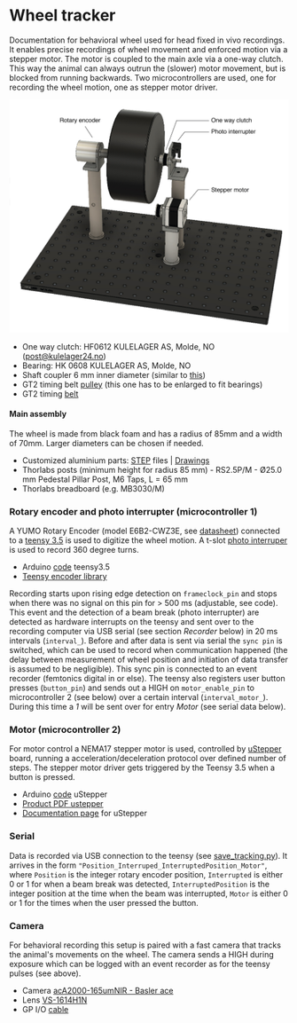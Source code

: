 # Wheel tracker

Documentation for behavioral wheel used for head fixed in vivo recordings. It enables precise recordings of wheel movement and enforced motion via a stepper motor. The motor is coupled to the main axle via a one-way clutch. This way the animal can always outrun the (slower) motor movement, but is blocked from running backwards. Two microcontrollers are used, one for recording the wheel motion, one as stepper motor driver. 

![alt text][logo]

- One way clutch: HF0612 KULELAGER AS, Molde, NO (post@kulelager24.no)
- Bearing: HK 0608 KULELAGER AS, Molde, NO 
- Shaft coupler 6 mm inner diameter (similar to [this][shaft coupler])
- GT2 timing belt [pulley][pulley] (this one has to be enlarged to fit bearings)
- GT2 timing [belt][belt]

#### Main assembly
The wheel is made from black foam and has a radius of 85mm and a width of 70mm. Larger diameters can be chosen if needed. 
- Customized aluminium parts: [STEP][step files] files | [Drawings][drawings]
- Thorlabs posts (minimum height for radius 85 mm) - RS2.5P/M - Ø25.0 mm Pedestal Pillar Post, M6 Taps, L = 65 mm
- Thorlabs breadboard (e.g. MB3030/M)

### Rotary encoder and photo interrupter (microcontroller 1)
A YUMO Rotary Encoder (model E6B2-CWZ3E, see [datasheet](mouser_datasheet_YUMO.pdf)) connected to a [teensy 3.5][Teensy homepage] is used to digitize the wheel motion. A t-slot [photo interruper][t-slot] is used to record 360 degree turns. 
- Arduino [code][teensy code] teensy3.5
- [Teensy encoder library][encoder library]

Recording starts upon rising edge detection on `frameclock_pin` and stops when there was no signal on this pin for > 500 ms (adjustable, see code). This event and the detection of a beam break (photo interrupter) are detected as hardware interrupts on the teensy and sent over to the recording computer via USB serial (see section *Recorder* below) in 20 ms intervals (`interval_`). Before and after data is sent via serial the `sync pin` is switched, which can be used to record when communication happened (the delay between measurement of wheel position and initiation of data transfer is assumed to be negligible). This sync pin is connected to an event recorder (femtonics digital in or else). 
The teensy also registers user button presses (`button_pin`) and sends out a HIGH on `motor_enable_pin` to microcontroller 2 (see below) over a certain interval (`interval_motor_`). During this time a *1* will be sent over for entry *Motor* (see serial data below).

### Motor (microcontroller 2)
For motor control a NEMA17 stepper motor is used, controlled by [uStepper][ustepper homepage] board, running a acceleration/deceleration protocol over defined number of steps. The stepper motor driver gets triggered by the Teensy 3.5 when a button is pressed. 
- Arduino [code][ustepper code] uStepper
- [Product PDF ustepper][pdf uStepper]
- [Documentation page][documentation ustepper] for uStepper

### Serial
Data is recorded via USB connection to the teensy (see [save_tracking.py][python code wheel]). It arrives in the form `"Position_Interruped_InterruptedPosition_Motor"`, where `Position` is the integer rotary encoder position, `Interrupted` is either 0 or 1 for when a beam break was detected, `InterruptedPosition` is the integer position at the time when the beam was interrupted, `Motor` is either 0 or 1 for the times when the user pressed the button.

### Camera
For behavioral recording this setup is paired with a fast camera that tracks the animal's movements on the wheel. The camera sends a HIGH during exposure which can be logged with an event recorder as for the teensy pulses (see above).
 - Camera [acA2000-165umNIR - Basler ace][basler camera]
 - Lens [VS-1614H1N][lens]
 - GP I/O [cable][cable basler]
 
 
[logo]: wheel_cad.jpg
[shaft coupler]: https://www.geartech.no/produkter/transmission/akselkoblinger/fast-kobling/
[pulley]: https://www.adafruit.com/product/1254
[belt]: https://www.adafruit.com/product/1254

[step files]: /step_files_wheel
[drawings]: drawings_wheel.pdf

[ustepper homepage]: http://www.ustepper.com/index/
[Teensy homepage]: https://www.pjrc.com/store/teensy35.html
[t-slot]: https://www.adafruit.com/product/3985

[encoder library]: https://www.pjrc.com/teensy/td_libs_Encoder.html

[teensy code]: /motor_control_teensy/motor_control_teensy.ino


[ustepper code]: /ustepper_control_code/ustepper_control_code.ino
[documentation ustepper]: http://ustepper.com/docs/html/index.html
[pdf ustepper]: /ustepper_control_code/product_sheet_revB.pdf

[python code wheel]: /wheel_tracker/save_tracking.py

[basler camera]: https://www.baslerweb.com/en/products/cameras/area-scan-cameras/ace/aca2000-165umnir/
[lens]: https://vst.co.jp/en/vs-h1-series/
[cable basler]: https://www.baslerweb.com/de/produkte/vision-komponenten/kabel/gp-i-o-cable-6p-open-10-m/